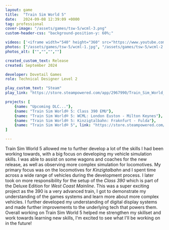 ```yaml
---
layout: game
title:  "Train Sim World 5"
date:   2024-09-08 12:39:09 +0000
tag: professional
cover-image: "/assets/games/tsw-5/wcml-3.png"
custom-header-css: "background-position-y: 60%;"

videos: ['<iframe width="540" height="360" src="https://www.youtube.com/embed/ZSdtexASLdI?si=IW2CkH1NVCgtseLq" title="YouTube video player" frameborder="0" allow="accelerometer; autoplay; clipboard-write; encrypted-media; gyroscope; picture-in-picture; web-share" referrerpolicy="strict-origin-when-cross-origin" allowfullscreen></iframe>']
photos: ["/assets/games/tsw-5/wcml-1.jpg", "/assets/games/tsw-5/wcml-2.png", "/assets/games/tsw-5/wcml-3.png", "/assets/games/tsw-5/ffd-1.png"]
photos_alt: ["","","",""]

created_custom_text: Release
created: September 2024

developer: Dovetail Games
role: Technical Designer Level 2

play_custom_text: "Steam"
play_link: "https://store.steampowered.com/app/2967990/Train_Sim_World_5/"

projects: [
    {name: "Upcoming DLC..."},
    {name: "Train Sim World® 5: Class 390 EMU"},
    {name: "Train Sim World® 5: WCML: London Euston - Milton Keynes"},
    {name: "Train Sim World® 5: Kinzigtalbahn: Fraknfurt - Fulda"},
    {name: "Train Sim World® 5", link: "https://store.steampowered.com/app/2967990/Train_Sim_World_5/"}
]

---
```

Train Sim World 5 allowed me to further develop a lot of the skills I had been working towards, with a big focus on developing my vehicle simulation skills. I was able to assist on some wagons and coaches for the new release, as well as observing more complex simulation for locomotives. My primary focus was on the locomotives for *Kinzigtalbahn* and I spent time across a wide range of vehicles during the development process. I later took on more responsibility for the setup of the *Class 390* which is part of the Deluxe Edition for *West Coast Mainline*. This was a super exciting project as the 390 is a very advanced train, I got to demonstrate my understanding of the games systems and learn more about more complex vehicles. I further developed my understanding of digital display systems and made further improvements to the underlying tech that powers them. Overall working on Train Sim World 5 helped me strengthen my skillset and work towards learning new skills, I'm excited to see what I'll be working on in the future!